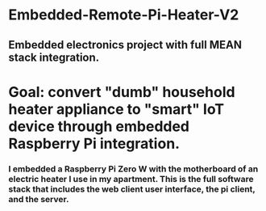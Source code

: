 # Embedded-Remote-Pi-Heater-V2
## Embedded electronics project with full MEAN stack integration. 

# Goal: convert "dumb" household heater appliance to "smart" IoT device through embedded Raspberry Pi integration.

### I embedded a Raspberry Pi Zero W with the motherboard of an electric heater I use in my apartment. This is the full software stack that includes the web client user interface, the pi client, and the server. 
